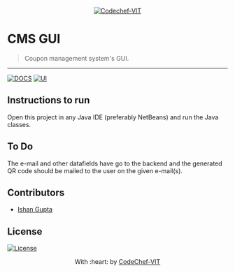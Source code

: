 <p align="center"><a href="https://www.codechefvit.com" target="_blank"><img src="https://s3.amazonaws.com/codechef_shared/sites/all/themes/abessive/logo-3.png" title="CodeChef-VIT" alt="Codechef-VIT"></a>
</p>

# CMS GUI

> <Subtitle>
> Coupon management system's GUI.

---
[![DOCS](https://img.shields.io/badge/Documentation-see%20docs-green?style=flat-square&logo=appveyor)](https://documenter.getpostman.com/view/8653133/SWDzeM4T?version=latest) [![UI ](https://img.shields.io/badge/User%20Interface-Link%20to%20UI-orange?style=flat-square&logo=appveyor)](https://github.com/CodeChefVIT/CMS-GUI)

## Instructions to run
Open this project in any Java IDE (preferably NetBeans) and run the Java classes.

## To Do
The e-mail and other datafields have go to the backend and the generated QR code should be mailed to the user on the given e-mail(s).

## Contributors
- <a href="https://github.com/ishan2205">Ishan Gupta</a>

## License

[![License](http://img.shields.io/:license-mit-blue.svg?style=flat-square)](http://badges.mit-license.org)

<p align="center">
	With :heart: by <a href="https://www.codechefvit.com" target="_blank">CodeChef-VIT</a>
</p>
